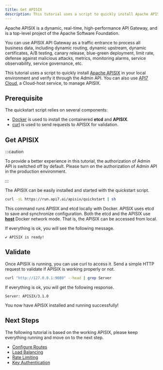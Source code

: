```yaml
---
title: Get APISIX
description: This tutorial uses a script to quickly install Apache APISIX in your local environment and verify it through the Admin API.
---
```


Apache APISIX is a dynamic, real-time, high-performance API Gateway, and is a top-level project of the Apache Software Foundation. 

You can use APISIX API Gateway as a traffic entrance to process all business data, including dynamic routing, dynamic upstream, dynamic certificates, A/B testing, canary release, blue-green deployment, limit rate, defense against malicious attacks, metrics, monitoring alarms, service observability, service governance, etc. 

This tutorial uses a script to quickly install [Apache APISIX](https://api7.ai/apisix) in your local environment and verify it through the Admin API. You can also use [API7 Cloud](https://api7.ai/cloud), a Cloud-host service, to manage APISIX.

## Prerequisite

The quickstart script relies on several components:

* [Docker](https://docs.docker.com/get-docker/) is used to install the containered **etcd** and **APISIX**.
* [curl](https://curl.se/) is used to send requests to APISIX for validation.

## Get APISIX

:::caution

To provide a better experience in this tutorial, the authorization of Admin API is switched off by default. Please turn on the authorization of Admin API in the production environment.

:::
        
The APISIX can be easily installed and started with the quickstart script.

```sh
curl -sL https://run.api7.ai/apisix/quickstart | sh
```

This command runs APISIX and etcd locally with Docker. APISIX uses etcd to save and synchronize configuration. Both the etcd and the APISIX use [**host**](https://docs.docker.com/network/host/) Docker network mode. That is, the APISIX can be accessed from local.

If everything is ok, you will see the following message.

```text
✔ APISIX is ready!
```


## Validate

Once APISIX is running, you can use curl to access it. Send a simple HTTP request to validate if APISIX is working properly or not.

```sh
curl "http://127.0.0.1:9080" --head | grep Server
```

If everything is ok, you will get the following response.

```text
Server: APISIX/3.1.0
```

You now have APISIX installed and running successfully!​

## Next Steps

The following tutorial is based on the working APISIX, please keep everything running and move on to the next step.

* [Configure Routes](configure-routes.md)
* [Load Balancing](load-balancing.md)
* [Rate Limiting](rate-limiting.md)
* [Key Authentication](key-authentication.md)

